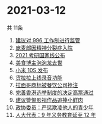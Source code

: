 # 2021-03-12
  共 11条

  <!-- BEGIN -->
  <!-- 最后更新时间:Fri Mar 12 2021 09:09:57 GMT+0000 (Coordinated Universal Time) -->
  1. [建议对 996 工作制进行监管](https://www.zhihu.com/search?q=996)
1. [庞麦郎因精神分裂症入院](https://www.zhihu.com/search?q=庞麦郎)
1. [2021 考研国家线公布](https://www.zhihu.com/search?q=考研国家线)
1. [美食博主泡泡龙去世](https://www.zhihu.com/search?q=泡泡龙)
1. [小米 10S 发布](https://www.zhihu.com/search?q=小米10s)
1. [货拉拉上线录音功能](https://www.zhihu.com/search?q=货拉拉)
1. [拉面哥商标被餐饮公司抢注](https://www.zhihu.com/search?q=拉面哥)
1. [完善香港选举制度的决定高票通过](https://www.zhihu.com/search?q=香港选举制度)
1. [建议警惕影视作品追捧小鲜肉](https://www.zhihu.com/search?q=小鲜肉)
1. [政协委员：严惩欺凌他人的青少年](https://www.zhihu.com/search?q=校园欺凌)
1. [人大代表：9 年义务教育延至 12 年](https://www.zhihu.com/search?q=义务教育)
  <!-- END -->
  